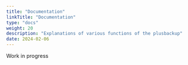 ```yaml
---
title: "Documentation"
linkTitle: "Documentation"
type: "docs"
weight: 20
description: "Explanations of various functions of the plusbackup"
date: 2024-02-06
---
```


Work in progress